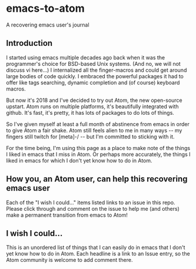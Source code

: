 # emacs-to-atom
A recovering emacs user's journal

## Introduction
I started using emacs multiple decades ago back when it was the programmer's choice for BSD-based Unix systems.  (And no, we will not discuss vi here...)  I internalized all the finger-macros and could get around large bodies of code quickly.  I embraced the powerful packages it had to offer like tags searching, dynamic completion and (of course) keyboard macros.

But now it's 2018 and I've decided to try out Atom, the new open-source upstart.  Atom runs on multiple platforms, it's beautifully integrated with github.  It's fast, it's pretty, it has lots of packages to do lots of things.

So I've given myself at least a full month of abstinence from emacs in order to give Atom a fair shake.  Atom still feels alien to me in many ways -- my fingers still twitch for \[meta\]-/ -- but I'm committed to sticking with it.

For the time being, I'm using this page as a place to make note of the things I liked in emacs that I miss in Atom.  Or perhaps more accurately, the things I liked in emacs for which I don't yet know how to do in Atom.  

## How you, an Atom user, can help this recovering emacs user

Each of the "I wish I could..." items listed links to an issue in this repo.  Please click through and comment on the issue to  help me (and others) make a permanent transition from emacs to Atom!

## I wish I could...

This is an unordered list of things that I can easily do in emacs that I don't yet know how to do in Atom.  Each headline is a link to an Issue entry, so the Atom community is welcome to add comment there.
